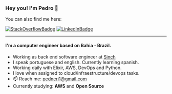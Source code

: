 ### Hey you! I'm Pedro 👋

You can also find me here:

[![StackOverflowBadge](https://img.shields.io/badge/-Stackoverflow-4CA143?style=flat&logo=Stackoverflow&logoColor=white&link=https://stackoverflow.com/users/5029989/pedro-neri)](https://stackoverflow.com/users/5029989/pedro-neri)
[![LinkedInBadge](https://img.shields.io/badge/-LinkedIn-blue?style=flat&logo=Linkedin&logoColor=white&link=https://www.linkedin.com/in/pedro-neri-36980318a/)](https://www.linkedin.com/in/pedro-neri-36980318a/)

---

#### I'm a computer engineer based on Bahia - Brazil.

- Working as back end software engineer at [Sinch](https://www.sinch.com/)
- I speak portuguese and english. Currently learning spanish.
- Working daily with Elixir, AWS, DevOps and Python.
- I love when assigned to cloud/infraestructure/devops tasks.
- 📫 Reach me: pedneri1@gmail.com
- Currently studying: **AWS** and **Open Source**
